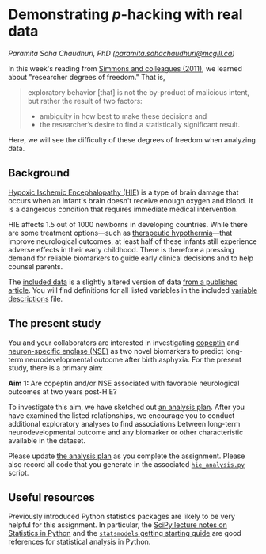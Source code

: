 # Demonstrating *p*-hacking with real data
*Paramita Saha Chaudhuri, PhD (paramita.sahachaudhuri@mcgill.ca)*

In this week's reading from [Simmons and colleagues (2011)](http://journals.sagepub.com/doi/10.1177/0956797611417632), we learned about "researcher degrees of freedom."
That is,

> exploratory behavior [that] is not the by-product of malicious intent, but rather the result of two factors:
> - ambiguity in how best to make these decisions and
> - the researcher’s desire to find a statistically significant result.

Here, we will see the difficulty of these degrees of freedom when analyzing data.

## Background
[Hypoxic Ischemic Encephalopathy (HIE)](https://www.birthinjuryguide.org/birth-injury/types/hypoxic-ischemic-encephalopathy-hie/) is a type of brain damage that occurs when an infant's brain doesn't receive enough oxygen and blood.
It is a dangerous condition that requires immediate medical intervention.

HIE affects 1.5 out of 1000 newborns in developing countries.
While there are some treatment options&mdash;such as [therapeutic hypothermia](https://www.birthinjuryguide.org/birth-injury/treatment/neonatal-therapeutic-hypothermia/)&mdash;that improve neurological outcomes, at least half of these infants still experience adverse effects in their early childhood.
There is therefore a pressing demand for reliable biomarkers to guide early clinical decisions and to help counsel parents.

The [included data](https://github.com/reprocourse/template-a5-chaudhuri-practical/blob/master/1-longitudinal-minimal%20data%20set-V2.csv) is a slightly altered version of data [from a published article](https://journals.plos.org/plosone/article?id=10.1371/journal.pone.0184593).
You will find definitions for all listed variables in the included [variable descriptions](https://github.com/reprocourse/template-a5-chaudhuri-practical/blob/master/variable_descriptions.md) file.


## The present study
You and your collaborators are interested in investigating [copeptin](https://www.ncbi.nlm.nih.gov/pubmed/18291667) and [neuron-specific enolase (NSE)](https://www.mayomedicallaboratories.com/test-catalog/Clinical+and+Interpretive/80913) as two novel biomarkers to predict long-term neurodevelopmental outcome after birth asphyxia.
For the present study, there is a primary aim:

**Aim 1:** Are copeptin and/or NSE associated with favorable neurological outcomes at two years post-HIE?

To investigate this aim, we have sketched out [an analysis plan]().
After you have examined the listed relationships, we encourage you to conduct additional exploratory analyses to find associations between long-term neurodevelopmental outcome and any biomarker or other characteristic available in the dataset.

Please update [the analysis plan]() as you complete the assignment.
Please also record all code that you generate in the associated [`hie_analysis.py`](https://github.com/reprocourse/template-a5-chaudhuri-practical/blob/master/hie_analysis.py) script.

## Useful resources

Previously introduced  Python statistics packages are likely to be very helpful for this assignment.
In particular, the [SciPy lecture notes on Statistics in Python](http://www.scipy-lectures.org/packages/statistics/index.html) and the [`statsmodels` getting starting guide](http://www.statsmodels.org/stable/gettingstarted.html) are good references for statistical analysis in Python.
